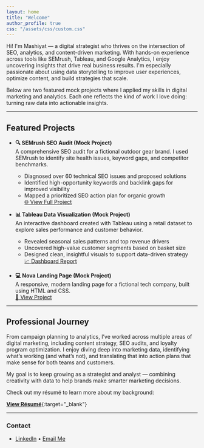 ```yaml
---
layout: home
title: "Welcome"
author_profile: true
css: "/assets/css/custom.css"
---
```


<!-- Inline style to override background color directly on the page -->
<style>
  html, body, .site, .page, .page__inner {
    background-color: #f5f5f5 !important;
    background-image: none !important;
  }

  body::before {
    content: none !important;
  }
</style>

Hi! I'm Mashiyat — a digital strategist who thrives on the intersection of SEO, analytics, and content-driven marketing. With hands-on experience across tools like SEMrush, Tableau, and Google Analytics, I enjoy uncovering insights that drive real business results. I'm especially passionate about using data storytelling to improve user experiences, optimize content, and build strategies that scale.

Below are two featured mock projects where I applied my skills in digital marketing and analytics. Each one reflects the kind of work I love doing: turning raw data into actionable insights.

---

## Featured Projects

- **🔍 SEMrush SEO Audit (Mock Project)**  
  A comprehensive SEO audit for a fictional outdoor gear brand. I used SEMrush to identify site health issues, keyword gaps, and competitor benchmarks.  
  - Diagnosed over 60 technical SEO issues and proposed solutions  
  - Identified high-opportunity keywords and backlink gaps for improved visibility  
  - Mapped a prioritized SEO action plan for organic growth  
  [🌐 View Full Project](https://mashiyat210031.github.io/projects/semrush/)

- **📊 Tableau Data Visualization (Mock Project)**  
  An interactive dashboard created with Tableau using a retail dataset to explore sales performance and customer behavior.  
  - Revealed seasonal sales patterns and top revenue drivers  
  - Uncovered high-value customer segments based on basket size  
  - Designed clean, insightful visuals to support data-driven strategy  
  [📈 Dashboard Report](https://mashiyat210031.github.io/projects/data-visualization-with-tableau/)

- **💻 Nova Landing Page (Mock Project)**  
  A responsive, modern landing page for a fictional tech company, built using HTML and CSS.  
  [🚀 View Project](https://mashiyat210031.github.io/projects/nova-landing-page/)

---

## Professional Journey

From campaign planning to analytics, I’ve worked across multiple areas of digital marketing, including content strategy, SEO audits, and loyalty program optimization. I enjoy diving deep into marketing data, identifying what’s working (and what’s not), and translating that into action plans that make sense for both teams and customers.

My goal is to keep growing as a strategist and analyst — combining creativity with data to help brands make smarter marketing decisions.

Check out my résumé to learn more about my background:

[**View Résumé**](/assets/files/Resume_Mashiyat%20Iqbal.pdf){:target="_blank"}

---

### Contact
- [LinkedIn](https://linkedin.com/in/mashiyat-iqbal) • [Email Me](mailto:mxi210031@utdallas.edu)
